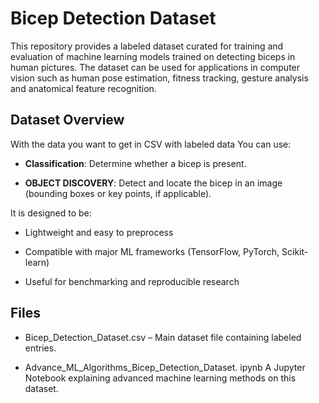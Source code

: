 # Bicep Detection Dataset

This repository provides a labeled dataset curated for training and evaluation of machine learning models trained on detecting biceps in human pictures. 
The dataset can be used for applications in computer vision such as human pose estimation, fitness tracking, gesture analysis and anatomical feature recognition.

## Dataset Overview

With the data you want to get in CSV with labeled data You can use:

- **Classification**: Determine whether a bicep is present.

* **OBJECT DISCOVERY**: Detect and locate the bicep in an image (bounding boxes or key points, if applicable).

It is designed to be:

- Lightweight and easy to preprocess

- Compatible with major ML frameworks (TensorFlow, PyTorch, Scikit-learn)

- Useful for benchmarking and reproducible research

## Files

- Bicep_Detection_Dataset.csv – Main dataset file containing labeled entries.

- Advance_ML_Algorithms_Bicep_Detection_Dataset. ipynb A Jupyter Notebook explaining advanced machine learning methods on this dataset.

